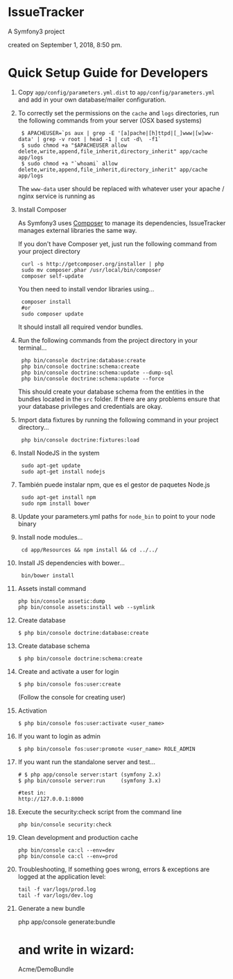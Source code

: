IssueTracker
============

A Symfony3 project

created on September 1, 2018, 8:50 pm.

# Quick Setup Guide for Developers #

1. Copy `app/config/parameters.yml.dist` to `app/config/parameters.yml` and add in your own database/mailer configuration.

2. To correctly set the permissions on the `cache` and `logs` directories, run the following commands from your server (OSX based systems)

        $ APACHEUSER=`ps aux | grep -E '[a]pache|[h]ttpd|[_]www|[w]ww-data' | grep -v root | head -1 | cut -d\  -f1`
        $ sudo chmod +a "$APACHEUSER allow delete,write,append,file_inherit,directory_inherit" app/cache app/logs
        $ sudo chmod +a "`whoami` allow delete,write,append,file_inherit,directory_inherit" app/cache app/logs

   The `www-data` user should be replaced with whatever user your apache / nginx service is running as

3. Install Composer

   As Symfony3 uses [Composer][1] to manage its dependencies, IssueTracker manages external libraries the same way.

   If you don't have Composer yet, just run the following command from your project directory

        curl -s http://getcomposer.org/installer | php
        sudo mv composer.phar /usr/local/bin/composer
        composer self-update

   You then need to install vendor libraries using...

        composer install
        #or
        sudo composer update

   It should install all required vendor bundles.

4. Run the following commands from the project directory in your terminal...

        php bin/console doctrine:database:create
        php bin/console doctrine:schema:create
        php bin/console doctrine:schema:update --dump-sql
        php bin/console doctrine:schema:update --force 

   This should create your database schema from the entities in the bundles located in the `src` folder. If there are any problems ensure that your database privileges and credentials are okay.

5. Import data fixtures by running the following command in your project directory...

        php bin/console doctrine:fixtures:load

6. Install NodeJS in the system

        sudo apt-get update
        sudo apt-get install nodejs

7. También puede instalar npm, que es el gestor de paquetes Node.js

        sudo apt-get install npm
        sudo npm install bower

7. Update your parameters.yml paths for `node_bin` to point to your node binary

8. Install node modules...

        cd app/Resources && npm install && cd ../../

9. Install JS dependencies with bower...

        bin/bower install

10. Assets install command 

        php bin/console assetic:dump
        php bin/console assets:install web --symlink
          
11. Create database
        
        $ php bin/console doctrine:database:create
        
12. Create database schema
        
        $ php bin/console doctrine:schema:create
        
13. Create and activate a user for login

        $ php bin/console fos:user:create
        
      (Follow the console for creating user)

14. Activation

        $ php bin/console fos:user:activate <user_name>

15. If you want to login as admin

        $ php bin/console fos:user:promote <user_name> ROLE_ADMIN
        
16. If you want run the standalone server and test...

        # $ php app/console server:start (symfony 2.x)
        $ php bin/console server:run     (symfony 3.x)  
        
        #test in:
        http://127.0.0.1:8000
 
17. Execute the security:check script from the command line
        
        php bin/console security:check
        
18. Clean development and production cache
        
        php bin/console ca:cl --env=dev
        php bin/console ca:cl --env=prod      
        
19. Troubleshooting, If something goes wrong, errors & exceptions are logged at the application level:
    
    
        tail -f var/logs/prod.log
        tail -f var/logs/dev.log    
        
        
20. Generate a new bundle

       php app/console generate:bundle
       # and write in wizard:
       Acme/DemoBundle           
        
[1]:  http://getcomposer.org/        
